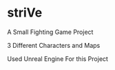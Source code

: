 # striVe
 
A Small Fighting Game Project

3 Different Characters and Maps

Used Unreal Engine For this Project
